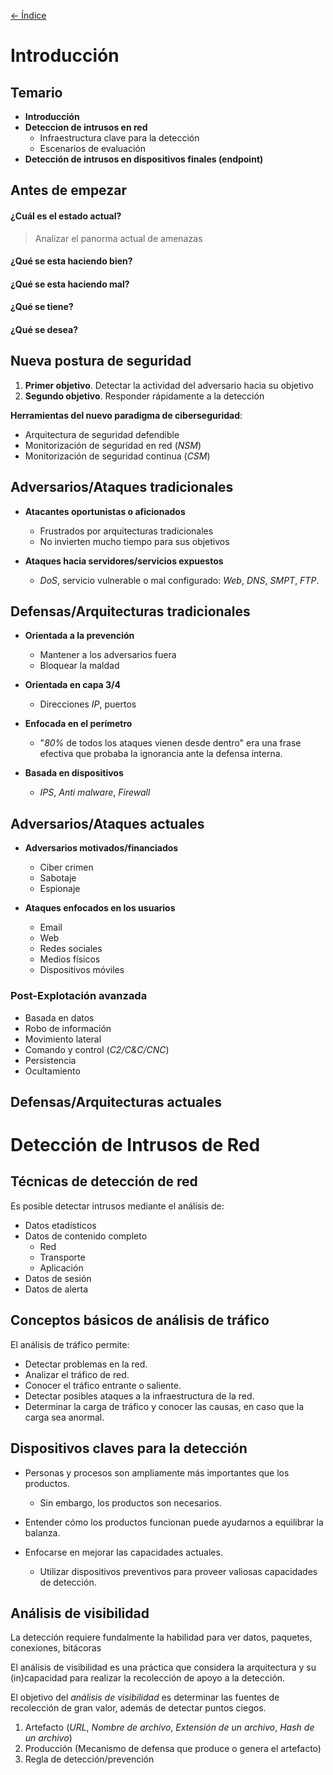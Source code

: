 [<- Índice](../DeteccionIntrusos.md)
# Introducción

## Temario

- **Introducción**
- **Deteccion de intrusos en red**
	- Infraestructura clave para la detección
	- Escenarios de evaluación
- **Detección de intrusos en dispositivos finales (endpoint)**

## Antes de empezar

#### ¿Cuál es el estado actual?

> Analizar el panorma actual de amenazas

#### ¿Qué se esta haciendo bien?

#### ¿Qué se esta haciendo mal?

#### ¿Qué se tiene?

#### ¿Qué se desea?

## Nueva postura de seguridad

1. **Primer objetivo**. Detectar la actividad del adversario hacia su objetivo
2. **Segundo objetivo**. Responder rápidamente a la detección

**Herramientas del nuevo paradigma de ciberseguridad**:
- Arquitectura de seguridad defendible
- Monitorización de seguridad en red (*NSM*)
- Monitorización de seguridad continua (*CSM*)

## Adversarios/Ataques tradicionales

- **Atacantes oportunistas o aficionados**
	- Frustrados por arquitecturas tradicionales
	- No invierten mucho tiempo para sus objetivos

- **Ataques hacia servidores/servicios expuestos**
	- *DoS*, servicio vulnerable o mal configurado: *Web*, *DNS*, *SMPT*, *FTP*.

## Defensas/Arquitecturas tradicionales

- **Orientada a la prevención**
	- Mantener a los adversarios fuera
	- Bloquear la maldad

- **Orientada en capa 3/4**
	- Direcciones *IP*, puertos

- **Enfocada en el perímetro**
	- "*80%* de todos los ataques vienen desde dentro" era una frase efectiva que probaba la ignorancia ante la defensa interna.

- **Basada en dispositivos**
	- *IPS*, *Anti malware*, *Firewall*

## Adversarios/Ataques actuales

- **Adversarios motivados/financiados**
	- Ciber crimen
	- Sabotaje
	- Espionaje

- **Ataques enfocados en los usuarios**
	- Email
	- Web
	- Redes sociales
	- Medios físicos
	- Dispositivos móviles

### Post-Explotación avanzada

- Basada en datos
- Robo de información
- Movimiento lateral
- Comando y control (*C2/C&C/CNC*)
- Persistencia
- Ocultamiento

## Defensas/Arquitecturas actuales

# Detección de Intrusos de Red

## Técnicas de detección de red

Es posible detectar intrusos mediante el análisis de:
-  Datos etadísticos
- Datos de contenido completo
	- Red
	- Transporte
	- Aplicación
- Datos de sesión
- Datos de alerta

## Conceptos básicos de análisis de tráfico

El análisis de tráfico permite:

- Detectar problemas en la red.
- Analizar el tráfico de red.
- Conocer el tráfico entrante o saliente.
- Detectar posibles ataques a la infraestructura de la red.
- Determinar la carga de tráfico y conocer las causas, en caso que la carga sea anormal.

## Dispositivos claves para la detección

- Personas y procesos son ampliamente más importantes que los productos.
	- Sin embargo, los productos son necesarios.

- Entender cómo los productos funcionan puede ayudarnos a equilibrar la balanza.

- Enfocarse en mejorar las capacidades actuales.
	- Utilizar dispositivos preventivos para proveer valiosas capacidades de detección.

## Análisis de visibilidad

La detección requiere fundalmente la habilidad para ver datos, paquetes, conexiones, bitácoras

El análisis de visibilidad es una práctica que considera la arquitectura y su (in)capacidad para realizar la recolección de apoyo a la detección.

El objetivo del *análisis de visibilidad* es determinar las fuentes de recolección de gran valor, además de detectar puntos ciegos.

1. Artefacto (*URL*, *Nombre de archivo*, *Extensión de un archivo*, *Hash de un archivo*)
2. Producción (Mecanismo de defensa que produce o genera el artefacto)
3. Regla de detección/prevención